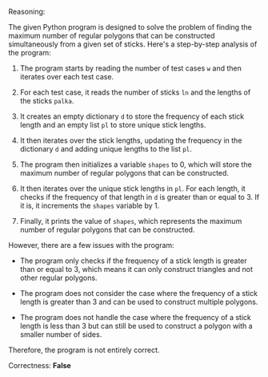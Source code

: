 Reasoning:

The given Python program is designed to solve the problem of finding the maximum number of regular polygons that can be constructed simultaneously from a given set of sticks. Here's a step-by-step analysis of the program:

1. The program starts by reading the number of test cases `w` and then iterates over each test case.

2. For each test case, it reads the number of sticks `ln` and the lengths of the sticks `palka`.

3. It creates an empty dictionary `d` to store the frequency of each stick length and an empty list `pl` to store unique stick lengths.

4. It then iterates over the stick lengths, updating the frequency in the dictionary `d` and adding unique lengths to the list `pl`.

5. The program then initializes a variable `shapes` to 0, which will store the maximum number of regular polygons that can be constructed.

6. It then iterates over the unique stick lengths in `pl`. For each length, it checks if the frequency of that length in `d` is greater than or equal to 3. If it is, it increments the `shapes` variable by 1.

7. Finally, it prints the value of `shapes`, which represents the maximum number of regular polygons that can be constructed.

However, there are a few issues with the program:

- The program only checks if the frequency of a stick length is greater than or equal to 3, which means it can only construct triangles and not other regular polygons.

- The program does not consider the case where the frequency of a stick length is greater than 3 and can be used to construct multiple polygons.

- The program does not handle the case where the frequency of a stick length is less than 3 but can still be used to construct a polygon with a smaller number of sides.

Therefore, the program is not entirely correct.

Correctness: **False**
